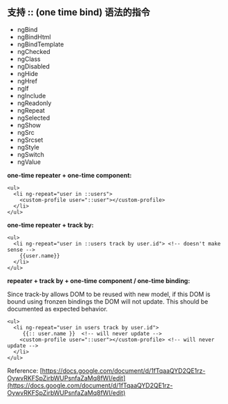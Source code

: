 ## 支持 :: (one time bind) 语法的指令

* ngBind
* ngBindHtml
* ngBindTemplate
* ngChecked
* ngClass
* ngDisabled
* ngHide
* ngHref
* ngIf
* ngInclude
* ngReadonly
* ngRepeat
* ngSelected
* ngShow
* ngSrc
* ngSrcset
* ngStyle
* ngSwitch
* ngValue

__one-time repeater + one-time component:__

```
<ul>
  <li ng-repeat="user in ::users">
    <custom-profile user="::user"></custom-profile>
  </li>
</ul>
```

__one-time repeater + track by:__
```
<ul>
  <li ng-repeat="user in ::users track by user.id"> <!-- doesn't make sense -->
    {{user.name}}
  </li>
</ul>
```

__repeater + track by + one-time component / one-time binding:__

Since track-by allows DOM to be reused with new model, if this DOM is bound using fronzen bindings the DOM will not update. This should be documented as expected behavior.

```
<ul>
  <li ng-repeat="user in users track by user.id">
     {{:: user.name }}  <!-- will never update -->
    <custom-profile user="::user"></custom-profile> <!-- will never update -->
  </li>
</ul>
```

Reference: [https://docs.google.com/document/d/1fTqaaQYD2QE1rz-OywvRKFSpZirbWUPsnfaZaMq8fWI/edit](https://docs.google.com/document/d/1fTqaaQYD2QE1rz-OywvRKFSpZirbWUPsnfaZaMq8fWI/edit)